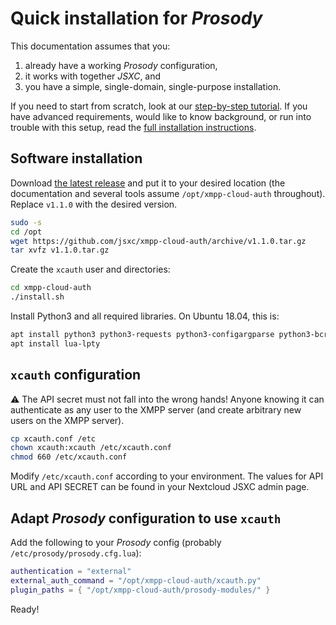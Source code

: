 # Quick installation for *Prosody*

This documentation assumes that you:
1. already have a working *Prosody* configuration,
1. it works with together *JSXC*, and
1. you have a simple, single-domain, single-purpose installation.

If you need to start from scratch, look at our
[step-by-step tutorial](https://github.com/jsxc/xmpp-cloud-auth/wiki/raspberry-pi-en).
If you have advanced requirements, would like to know background,
or run into trouble with this setup, read the
[full installation instructions](./Installation.md).

## Software installation

Download [the latest release](https://github.com/jsxc/xmpp-cloud-auth/releases)
and put it to your desired location (the documentation and several tools assume
`/opt/xmpp-cloud-auth` throughout). Replace `v1.1.0` with the desired version.
```sh
sudo -s
cd /opt
wget https://github.com/jsxc/xmpp-cloud-auth/archive/v1.1.0.tar.gz
tar xvfz v1.1.0.tar.gz
```

Create the `xcauth` user and directories:
```sh
cd xmpp-cloud-auth
./install.sh
```

Install Python3 and all required libraries. On Ubuntu 18.04, this is:
```sh
apt install python3 python3-requests python3-configargparse python3-bcrypt python3-bsddb3
apt install lua-lpty
```

## `xcauth` configuration

:warning: The API secret must not fall into the wrong hands!
Anyone knowing it can authenticate as any user to the XMPP server
(and create arbitrary new users on the XMPP server).

```sh
cp xcauth.conf /etc
chown xcauth:xcauth /etc/xcauth.conf
chmod 660 /etc/xcauth.conf
```
Modify `/etc/xcauth.conf` according to your environment. The values for
API URL and API SECRET can be found in your Nextcloud JSXC admin page.

## Adapt *Prosody* configuration to use `xcauth`

Add the following to your *Prosody* config (probably `/etc/prosody/prosody.cfg.lua`):
```lua
authentication = "external"
external_auth_command = "/opt/xmpp-cloud-auth/xcauth.py"
plugin_paths = { "/opt/xmpp-cloud-auth/prosody-modules/" }
```

Ready!

